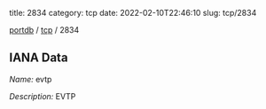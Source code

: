 title: 2834
category: tcp
date: 2022-02-10T22:46:10
slug: tcp/2834

[portdb](/) / [tcp](/category/tcp.html) / 2834


## IANA Data

_Name:_ evtp

_Description:_ EVTP

